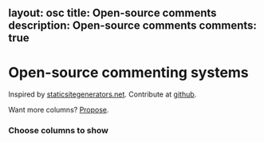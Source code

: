 layout: osc
title: Open-source comments
description: Open-source comments
comments: true
---

<script src="data.js"></script>

<div class="preamble">

# Open-source commenting systems

Inspired by [staticsitegenerators.net](http://staticsitegenerators.net). 
Contribute at [github](https://github.com/pozitron57/open-source-comments).

Want more columns? [Propose](https://github.com/pozitron57/open-source-comments/issues/new).

### Choose columns to show
</div>

<table id="results" class="display" style="width:100%"></table>

<script>
$(document).ready(function() {
  $('#results').DataTable({
    data:osc_data,
    columns:cols,
    order:[[0,"desc"]],
    searchHighlight: true,
    paging:false,
    info:false,
    scrollX:true,
    //fixedHeader: { header: true },
    //scrollCollapse:true,
    //fixedColumns:{leftColumns:2},
    dom: 'Bfrtip',
    buttons: [ 
      {extend: 'columnsToggle'},
      {extend: 'colvisGroup', text: 'Show all', show: ':hidden'},
      'colvisRestore'],
    columnDefs: [
        {targets: "_all",
            className: 'dt-center'},
        { "visible": false,  
          "targets": [ 10,11,12,13,14,15,16,17,18,19,20,21,22,23,24,25,26,27,28,29,30,31,32,33 ] },
        ],
    //stateSave:true,
    searching:true,
  });
});
</script>
